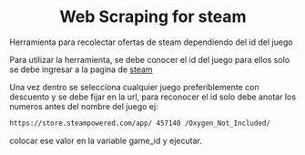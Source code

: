 <h1 align="center">
 Web Scraping for steam
</h1>

Herramienta para recolectar ofertas de steam dependiendo del id del juego

Para utilizar la herramienta, se debe conocer el id del juego para ellos solo se debe ingresar a la pagina de [steam](https://store.steampowered.com/)

Una vez dentro se selecciona cualquier juego preferiblemente con descuento y se debe fijar en la url, para reconocer el id solo debe anotar los numeros antes del nombre del juego ej:

```bash
https://store.steampowered.com/app/ 457140 /Oxygen_Not_Included/
```

colocar ese valor en la variable game_id y ejecutar.